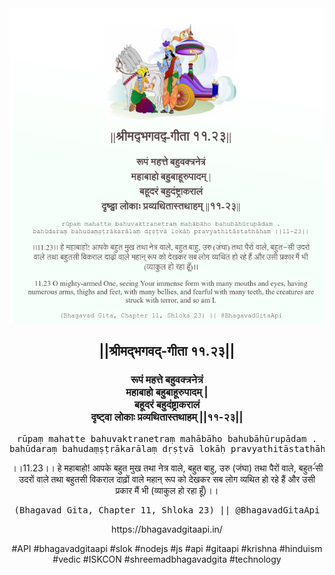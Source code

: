 <img src="../../asset/BG_11_23.png"/>
<center><h2>||श्रीमद्‍भगवद्‍-गीता ११.२३||</h2>
<h3>रूपं महत्ते बहुवक्त्रनेत्रं<br/>महाबाहो बहुबाहूरुपादम् |<br/>बहूदरं बहुदंष्ट्राकरालं<br/>दृष्ट्वा लोकाः प्रव्यथितास्तथाहम् ||११-२३||</h3>
<pre>rūpaṃ mahatte bahuvaktranetraṃ mahābāho bahubāhūrupādam .<br/>bahūdaraṃ bahudaṃṣṭrākarālaṃ dṛṣṭvā lokāḥ pravyathitāstathāham ||11-23||</pre>
<p>।।11.23।। हे महाबाहो! आपके बहुत मुख तथा नेत्र वाले, बहुत बाहु, उरु (जंघा) तथा पैरों वाले, बहुत-ंंसी उदरों वाले तथा बहुतसी विकराल दाढ़ों वाले महान् रूप को देखकर सब लोग व्यथित हो रहे हैं और उसी प्रकार मैं भी (व्याकुल हो रहा हूँ)।।</p>
<pre>(Bhagavad Gita, Chapter 11, Shloka 23) || @BhagavadGitaApi</pre><p>https://bhagavadgitaapi.in/</p><p>#API #bhagavadgitaapi #slok #nodejs #js #api #gitaapi #krishna #hinduism #vedic #ISKCON #shreemadbhagavadgita #technology</p></center>